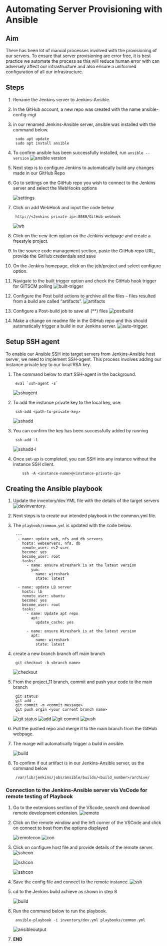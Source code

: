 # Automating Server Provisioning with Ansible

## Aim

There has been lot of manual processes involved with the provisioning of our servers. To ensure that server provisioning are error free, it is best practice we automate the process as this will reduce human error with can adversely affect our infrastructure and also ensure a uniformed configuration of all our infrastructure.

## Steps

1. Rename the Jenkins server to Jenkins-Ansible.
2. In the GitHub account, a new repo was created with the name ansible-config-mgt
3. in our renamed Jenkins-Ansible server, ansible was installed with the command below.

        sudo apt update
        sudo apt install ansible
4. To confirm ansible has been successfully installed, run `ansible --version`
    ![ansible version](images/ansibkle%20version.png)
5. Next step is to configure Jenkins to automatically build any changes made in our GitHub Repo
6. Go to settings on the GitHub repo you wish to connect to the Jenkins server and select the WebHooks options

    ![settings](images/settings.png)
7. Click on add WebHook and input the code below

        http://<Jenkins private-ip>:8080/GitHub-webhook    
    ![wh](images/webhooks.png)
8. Click on the new item option on the Jenkins webpage and create a freestyle project.
9. In the source code management section, paste the GitHub repo URL, provide the GitHub credentials and save

10. On the Jenkins homepage, click on the job/project and select configure option.
11. Navigate to the built trigger option and check the GitHub hook trigger for GITSCM polling
    ![built-trigger](images/built%20trigger%201.png)
12. Configure the Post build actions  to archive all the files – files resulted from a build are called “artifacts”.
    ![artifacts](images/atifactes1.png)
13. Configure a Post-build job to save all (**) files
    ![postbuild](images/pbuild.png)
14. Make a change on readme file in the GitHub repo and this should automatically trigger a build in our Jenkins server.
    ![auto-trigger](images/auto%20console%20output.png).

## Setup SSH agent

To enable our Ansible SSH into target servers from Jenkins-Ansible host server, we need to implement SSH-agent. This process involves adding our instance private key to our local RSA key.

1. The command below to start SSH-agent in the background.

        eval `ssh-agent -s`
    ![sshagent](images/eval.png)
2. To add the instance private key to the local key, use:

        ssh-add <path-to-private-key>
    ![sshadd](images/sshadd.png)
3. You can confirm the key has been successfully added by running

        ssh-add -l
    ![sshadd-l](images/ssh-add%20-l.png)
4. Once set-up is completed, you can SSH into any instance without the instance SSH client.

           ssh -A <instance-name>@<instance-private-ip>

## Creating the Ansible playbook

1. Update the inventory/dev.YML file with the details of the target servers
    ![devinventory](images/devinventory.png).
2. Next steps is to create our intended playbook in the common.yml file.
3. The `playbook/commom.yml` is updated with the code below.

        ---
         - name: update web, nfs and db servers
           hosts: webservers, nfs, db
           remote_user: ec2-user
           become: yes
           become_user: root
           tasks:
             - name: ensure Wireshark is at the latest version
               yum:
                 name: wireshark
                 state: latest

         - name: update LB server
           hosts: lb
           remote_user: ubuntu
           become: yes
           become_user: root
           tasks:
             - name: Update apt repo
               apt: 
                 update_cache: yes

             - name: ensure Wireshark is at the latest version
               apt:
                 name: wireshark
                 state: latest

4. create a new branch branch off main branch

        git checkout -b <branch name>
    ![checkout](images/gitbranch.png)
5. From the project_11 branch, commit and push your code to the main branch

        git status
        git add .
        git commit -m <commit message>
        git push orgin <your current branch name>

    ![git status](images/status.png)
    ![add](images/add.png)
    ![git commit](images/git%20commit.png)
    ![push](images/push.png)
6. Pull the pushed repo and merge it to the main branch from the GitHub webpage.
7. The marge will automatically trigger a build in ansible.

    ![build](images/sucessful%20build.png)
8. To confirm if out artifact is in our Jenkins-Ansible server, us the command below

        /var/lib/jenkins/jobs/ansible/builds/<build_number>/archive/

### Connection to the Jenkins-Ansible server via VsCode for remote testing of Playbook

1. Go to the extensions section of the VScode, search and download remote development extension.
    ![remote](images/rmote%20dev.png)
2. Click on the remote window and the left corner of the VSCode and click on connect to host from the options displayed

    ![remotecon](images/remote%20conn.png)
    ![con](images/contohost.png)
3. Click on configure host file and provide details of the remote server.
     ![sshcon](images/sshconf.png)

     ![sshcon](images/sshconf2.png)

     ![sshcon](images/sshconf3.png)
4. Save the config file and connect to the remote instance.
     ![ssh](images/sshsucc.png)
5. cd to the Jenkins build achieve as shown in step 8

    ![build](images/ansiblejobs.png)
6. Run the command below to run the playbook.

        ansible-playbook -i inventory/dev.yml playbooks/common.yml

    ![ansibleoutput](images/ansible%20output.png)
7. **END**